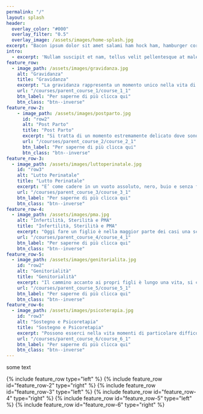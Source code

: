 ```yaml
---
permalink: "/"
layout: splash
header:
  overlay_color: "#000"
  overlay_filter: "0.5"
  overlay_image: /assets/images/home-splash.jpg
excerpt: "Bacon ipsum dolor sit amet salami ham hock ham, hamburger corned beef short ribs kielbasa biltong t-bone drumstick tri-tip tail sirloin pork chop."
intro:
  - excerpt: 'Nullam suscipit et nam, tellus velit pellentesque at malesuada, enim eaque. Quis nulla, netus tempor in diam gravida tincidunt, *proin faucibus* voluptate felis id sollicitudin. Centered with `type="center"`'
feature_row:
  - image_path: /assets/images/gravidanza.jpg
    alt: "Gravidanza"
    title: "Gravidanza"
    excerpt: "La gravidanza rappresenta un momento unico nella vita di una famiglia. È un periodo di grande trasformazione a vari livelli: fisiologico, cerebrale, fisico ed emotivo. Il corpo della mamma si adatta per accogliere e crescere una nuova vita. Anche il partner si trova a fronteggiare nuove emozioni e sensazioni. È importante per tutti i membri della famiglia prendersi cura di questo momento così impegnativo e coinvolgente. Per questo abbiamo pensato a vari percorsi che possano davvero accompagnarvi in questo cammino lungo una vita, tra cui: corsi di accompagnamento alla nascita nel quale, oltre a fornire informazioni indispensabili per affrontare l’evento nascita e il percorso verso la genitorialità,  si favorisce  anche la presa di contatto con la propria interiorità, con i propri limiti, le paure, ma soprattutto con la propria forza e le proprie risorse."
    url: "/courses/parent_course_1/course_1_1"
    btn_label: "Per saperne di più clicca qui"
    btn_class: "btn--inverse"
feature_row-2:
    - image_path: /assets/images/postparto.jpg
      id: "row2"
      alt: "Post Parto"
      title: "Post Parto"
      excerpt: "Si tratta di un momento estremamente delicato dove sono coinvolti ulteriori cambiamenti.  Ci troviamo a fare i conti con la distanza che c’è tra il nostro immaginato e la realtà: il nostro bambino o bambina reale, il nostro parto, il nostro nuovo corpo. Molte dinamiche del nostro passato riemergono e può essere un momento sereno, ma anche un momento molto faticoso e difficile. Informazione, sostegno e supporto sono indispensabili per affrontare al meglio questo momento. Vi proponiamo quindi  vari tipi di corsi di gruppo e percorsi individuali, che possano fornire gli strumenti necessari per destreggiarsi in questo nuovo asserro familiare."
      url: "/courses/parent_course_2/course_2_1"
      btn_label: "Per saperne di più clicca qui"
      btn_class: "btn--inverse"
feature_row-3:
  - image_path: /assets/images/luttoperinatale.jpg
    id: "row3"
    alt: "Lutto Perinatale"
    title: "Lutto Perinatale"
    excerpt: "E’ come cadere in un vuoto assoluto, nero, buio e senza fine. A volte fa così male che non si riesce a pensarlo. Non è pensabile perderlo né tanto meno fare i conti con il dolore derivante da un’interruzione volontaria di gravidanza. Altrettanto è il dolore del partner, che oltre ad aver perso il proprio figlio spesso non si sente legittimato a mostrare la propria sofferenza. Molteplici sono i pensieri che possono sopraggiungere. Ogni persona è toccata e trafitta da emozioni difficilmente contenibili, per questo vorremmo dare, in punta di piedi, con delicatezza e rispetto, il nostro contributo, sperando di rendere questa salita infinita una rinascita più sopportabile. Dato che ogni persona è unica e ogni storia è a sé, abbiamo pensato di offrire sia uno spazio di ascolto e condivisione di gruppo, per chi ha voglia e desiderio di confrontarsi con altre persone, sia percorsi individuali o di coppia, quando il dolore ha bisogno di trovare uno spazio più intimo e privato"
    url: "/courses/parent_course_3/course_3_1"
    btn_label: "Per saperne di più clicca qui"
    btn_class: "btn--inverse"
feature_row-4:
  - image_path: /assets/images/pma.jpg
    alt: "Infertilità, Sterilità e PMA"
    title: "Infertilità, Sterilità e PMA"
    excerpt: "Oggi fare un figlio è nella maggior parte dei casi una scelta ponderata e consapevole, si inizia a cercare una gravidanza nel momento “giusto”. Rendersi conto che il nostro bambino non arriva, attiva spesso un turbinio di emozioni: rabbia, tristezza, sensi di colpa, vergogna, delusione, ansia… Dopo mesi, o addirittura anni, in cui si sono alternate speranza e delusione ci si trova di fronte alla scelta di intraprendere o meno percorsi alternativi. Un supporto durante questo cammino può favorire l’accettazione,  aiutare a elaborare e prendere contatto con questioni profonde che a volte si animano dentro di noi e ritrovare maggior serenità."
    url: "/courses/parent_course_4/course_4_1"
    btn_label: "Per saperne di più clicca qui"
    btn_class: "btn--inverse"
feature_row-5:
  - image_path: /assets/images/genitorialita.jpg
    id: "row2"
    alt: "Genitorialità"
    title: "Genitorialità"
    excerpt: "Il cammino accanto ai propri figli è lungo una vita, si cambia e si cresce insieme. Ogni genitore è chiamato a svolgere molteplici funzioni, da quella protettiva a quella normativa, da contenitore a regolatore delle emozioni e tanto altro. Non sempre è facile trovare un equilibrio e talvolta ci troviamo di fronte a situazioni complicate (separazioni, divorzi, lutti o comportamenti problematici) che non sappiamo come affrontare. Queste ed altre difficoltà possono essere gestite con percorsi di sostegno volti a rafforzare le competenze genitoriali, gestire le emozioni circolanti e migliorare le dinamiche relazionali presenti in famiglia."
    url: "/courses/parent_course_5/course_5_1"
    btn_label: "Per saperne di più clicca qui"
    btn_class: "btn--inverse"
feature_row-6:
  - image_path: /assets/images/psicoterapia.jpg
    id: "row3"
    alt: "Sostegno e Psicoretapia"
    title: "Sostegno e Psicoretapia"
    excerpt: "Possono esserci nella vita momenti di particolare difficoltà, dove la sofferenza diventa troppo intensa e siamo chiamati ad occuparcene. Altre volte ci troviamo ad affrontare momenti di grande cambiamento che richiedono una riflessione più approfondita per comprendere quale sia la direzione da prendere. La psicoterapia a orientamento psicoanalitico può essere d’aiuto in queste e molte altre situazioni, grazie a un lavoro introspettivo di analisi e ricerca interiore, volto ad aumentare la consapevolezza e la conoscenza di sé."
    url: "/courses/parent_course_6/course_6_1"
    btn_label: "Per saperne di più clicca qui"
    btn_class: "btn--inverse"
---
```


<div class="home-container">
    <p>some text</p>
</div>
<div class="feature-row-container">
    {% include feature_row type="left" %}
    {% include feature_row id="feature_row-2" type="right" %}
    {% include feature_row id="feature_row-3" type="left" %}
    {% include feature_row id="feature_row-4" type="right" %}
    {% include feature_row id="feature_row-5" type="left" %}
    {% include feature_row id="feature_row-6" type="right" %}
</div>

